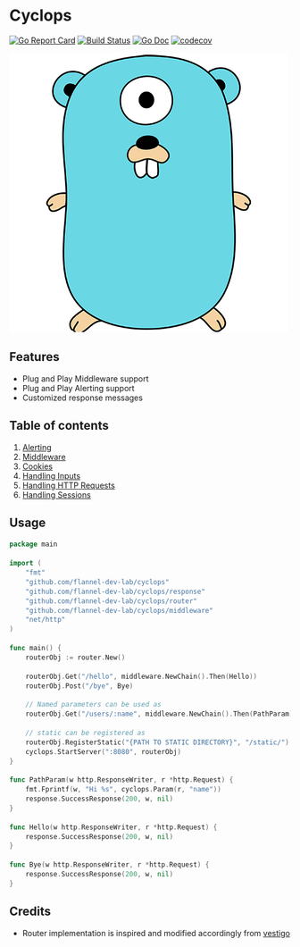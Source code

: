 # Cyclops
[![Go Report Card](https://goreportcard.com/badge/github.com/flannel-dev-lab/cyclops)](https://goreportcard.com/report/github.com/flannel-dev-lab/cyclops)
[![Build Status](https://travis-ci.org/flannel-dev-lab/cyclops.svg?branch=master)](https://travis-ci.org/flannel-dev-lab/cyclops)
[![Go Doc](https://godoc.org/github.com/flannel-dev-lab/cyclops?status.svg)](https://godoc.org/github.com/flannel-dev-lab/cyclops)
[![codecov](https://codecov.io/gh/flannel-dev-lab/cyclops/branch/master/graph/badge.svg)](https://codecov.io/gh/flannel-dev-lab/cyclops)

![GitHub Logo1](Gopher-logo.png)

## Features
- Plug and Play Middleware support
- Plug and Play Alerting support
- Customized response messages

## Table of contents
1. [Alerting](alerts/README.md)
2. [Middleware](middleware/README.md)
3. [Cookies](cookie/README.md)
4. [Handling Inputs](input/README.md)
5. [Handling HTTP Requests](requester/README.md)
6. [Handling Sessions](sessions/README.md)

## Usage
```go
package main

import (
	"fmt"
	"github.com/flannel-dev-lab/cyclops"
	"github.com/flannel-dev-lab/cyclops/response"
	"github.com/flannel-dev-lab/cyclops/router"
	"github.com/flannel-dev-lab/cyclops/middleware"
	"net/http"
)

func main() {
    routerObj := router.New()

    routerObj.Get("/hello", middleware.NewChain().Then(Hello))
    routerObj.Post("/bye", Bye)

    // Named parameters can be used as
    routerObj.Get("/users/:name", middleware.NewChain().Then(PathParam))

    // static can be registered as
    routerObj.RegisterStatic("{PATH TO STATIC DIRECTORY}", "/static/")
    cyclops.StartServer(":8080", routerObj)
}

func PathParam(w http.ResponseWriter, r *http.Request) {
    fmt.Fprintf(w, "Hi %s", cyclops.Param(r, "name"))
	response.SuccessResponse(200, w, nil)
}

func Hello(w http.ResponseWriter, r *http.Request) {
	response.SuccessResponse(200, w, nil)
}

func Bye(w http.ResponseWriter, r *http.Request) {
	response.SuccessResponse(200, w, nil)
}
```

## Credits
- Router implementation is inspired and modified accordingly from [vestigo](https://github.com/husobee/vestigo)
